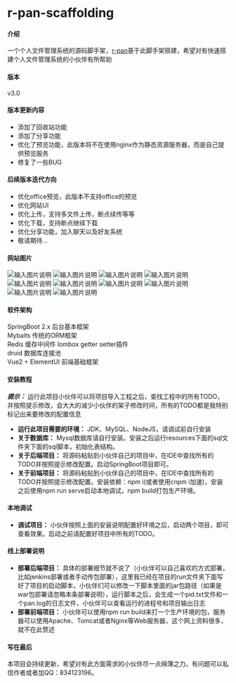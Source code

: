# r-pan-scaffolding

#### 介绍

一个个人文件管理系统的源码脚手架，[r-pan](https://pan.rubinchu.com)基于此脚手架搭建，希望对有快速搭建个人文件管理系统的小伙伴有所帮助  

#### 版本 
v3.0 

#### 版本更新内容
* 添加了回收站功能
* 添加了分享功能
* 优化了预览功能，此版本将不在使用nginx作为静态资源服务器，而是自己提供预览服务
* 修复了一些BUG

#### 后续版本迭代方向
* 优化office预览，此版本不支持office的预览
* 优化网站UI
* 优化上传，支持多文件上传，断点续传等等
* 优化下载，支持断点继续下载
* 优化分享功能，加入聊天以及好友系统
* 敬请期待...

#### 网站图片
![输入图片说明](https://images.gitee.com/uploads/images/2020/0705/210618_7ae41201_1506368.png "WX20200705-204847@2x.png")
![输入图片说明](https://images.gitee.com/uploads/images/2020/0705/210628_247662dd_1506368.png "WX20200705-204906@2x.png")
![输入图片说明](https://images.gitee.com/uploads/images/2020/0705/210753_589c72c7_1506368.png "WX20200705-204925@2x.png")
![输入图片说明](https://images.gitee.com/uploads/images/2020/0705/210909_9e73785a_1506368.png "WX20200705-205011@2x.png")
![输入图片说明](https://images.gitee.com/uploads/images/2020/0705/210919_b3910c85_1506368.png "WX20200705-205022@2x.png")
![输入图片说明](https://images.gitee.com/uploads/images/2020/0705/210926_6531ca7b_1506368.png "WX20200705-205043@2x.png")
![输入图片说明](https://images.gitee.com/uploads/images/2020/0705/210934_3fd94176_1506368.png "WX20200705-205057@2x.png")
![输入图片说明](https://images.gitee.com/uploads/images/2020/0705/210942_236f0064_1506368.png "WX20200705-210238@2x.png")
![输入图片说明](https://images.gitee.com/uploads/images/2020/0705/210950_f6069693_1506368.png "WX20200705-210323@2x.png")
![输入图片说明](https://images.gitee.com/uploads/images/2020/0705/211000_a7b37579_1506368.png "WX20200705-210451@2x.png")


#### 软件架构

SpringBoot 2.x 后台基本框架  
Mybaits 传统的ORM框架  
Redis 缓存中间件
lombox getter setter插件  
druid 数据库连接池    
Vue2 + ElementUI 前端基础框架   

#### 安装教程

 **_提示：_** 运行此项目小伙伴可以将项目导入工程之后，查找工程中的所有TODO，并按照提示修改，会大大的减少小伙伴的架子修改时间，所有的TODO都是我特别标记出来要修改的配置信息
*  **运行此项目需要的环境：** JDK、MySQL、NodeJS，请调试前自行安装   
*  **关于数据库：** Mysql数据库请自行安装。安装之后运行resources下面的sql文件夹下面的sql脚本，初始化表结构。
*  **关于后端项目：** 将源码粘贴到小伙伴自己的项目中，在IDE中查找所有的TODO并按照提示修改配置。启动SpringBoot项目即可。
*  **关于前端项目：** 将源码粘贴到小伙伴自己的项目中，在IDE中查找所有的TODO并按照提示修改配置。安装依赖：npm i(或者使用cnpm i加速)，安装之后使用npm run serve启动本地调试，npm build打包生产环境。

#### 本地调试

*   **调试项目：** 小伙伴按照上面的安装说明配置好环境之后，启动两个项目，即可查看效果。启动之前请配置好项目中所有的TODO。


#### 线上部署说明

*   **部署后端项目：** 具体的部署细节就不说了（小伙伴可以自己喜欢的方式部署，比如jenkins部署或者手动传包部署），这里我已经在项目的run文件夹下面写好了项目的启动脚本，小伙伴们可以修改一下脚本里面的jar包路径（如果是war包部署请忽略本条部署说明），运行脚本之后，会生成一个pid.txt文件和一个pan.log的日志文件，小伙伴可以查看运行的进程号和项目输出日志
*   **部署前端项目：** 小伙伴可以使用npm run build来打一个生产环境的包，服务器可以使用Apache、Tomcat或者Nginx等Web服务器，这个网上资料很多，就不在此赘述

#### 写在最后

本项目会持续更新，希望对有此方面需求的小伙伴尽一点绵薄之力。有问题可以私信作者或者加QQ：834123196。

